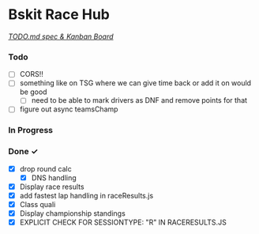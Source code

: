 # Bskit Race Hub

<em>[TODO.md spec & Kanban Board](https://bit.ly/3fCwKfM)</em>

### Todo

- [ ] CORS!!
- [ ] something like on TSG where we can give time back or add it on would be good
  - [ ] need to be able to mark drivers as DNF and remove points for that
- [ ] figure out async teamsChamp

### In Progress


### Done ✓
- [x] drop round calc
  - [x] DNS handling
- [x] Display race results
- [x] add fastest lap handling in raceResults.js
- [x] Class quali  
- [x] Display championship standings
- [x] EXPLICIT CHECK FOR SESSIONTYPE: "R" IN RACERESULTS.JS 

